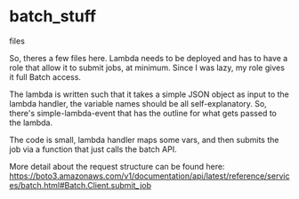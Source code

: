# batch_stuff
 files

So, theres a few files here. 
Lambda needs to be deployed and has to have a role that allow it to submit jobs, at minimum. 
Since I was lazy, my role gives it full Batch access. 

The lambda is written such that it takes a simple JSON object as input to the lambda handler, the variable names should be all self-explanatory. 
So, there's simple-lambda-event that has the outline for what gets passed to the lambda. 

The code is small, lambda handler maps some vars, and then submits the job via a function that just calls the batch API. 

More detail about the request structure can be found here: https://boto3.amazonaws.com/v1/documentation/api/latest/reference/services/batch.html#Batch.Client.submit_job
